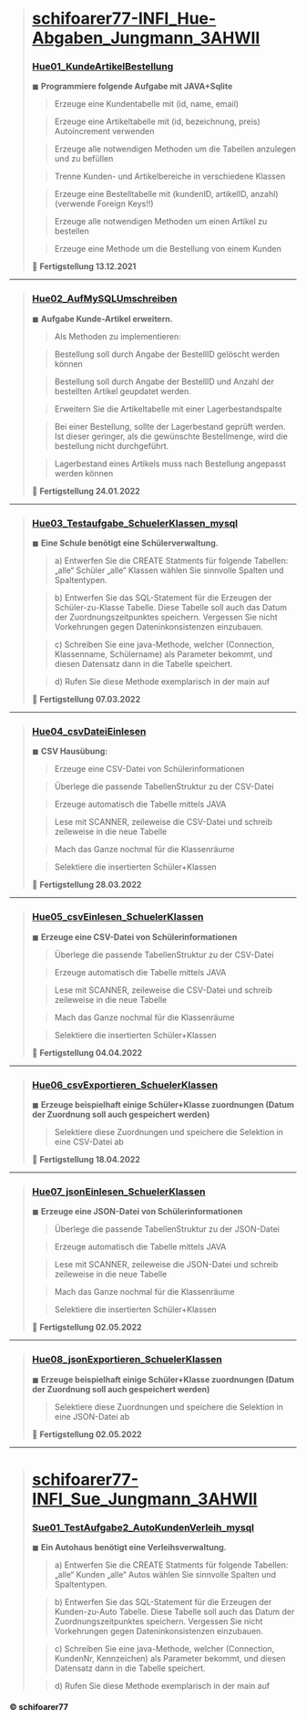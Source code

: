 > # [schifoarer77-INFI_Hue-Abgaben_Jungmann_3AHWII](https://github.com/schifoarer77/schifoarer77-INFI_Hue-Abgaben_Jungmann_3AHWII)
>
> ### [Hue01_KundeArtikelBestellung](https://github.com/schifoarer77/schifoarer77-schifoarer77-INFI_Hue-Abgaben_Jungmann_3AHWII/tree/master/Hue01_KundeArtikelBestellung)
>
> ◼ **Programmiere folgende Aufgabe mit JAVA+Sqlite**
>
>> Erzeuge eine Kundentabelle mit (id, name, email)
>
>> Erzeuge eine Artikeltabelle mit (id, bezeichnung, preis)
>> Autoincrement verwenden
>
>> Erzeuge alle notwendigen Methoden um die Tabellen anzulegen
und zu befüllen
>
>> Trenne Kunden- und Artikelbereiche in verschiedene Klassen
>
>> Erzeuge eine Bestelltabelle mit (kundenID, artikelID, anzahl)
(verwende Foreign Keys!!)
>
>> Erzeuge alle notwendigen Methoden um einen Artikel zu bestellen
>
>> Erzeuge eine Methode um die Bestellung von einem Kunden 
>
> 🏁 **Fertigstellung 13.12.2021**
>
________________________________________________________________
> 
> 
> ### [Hue02_AufMySQLUmschreiben](https://github.com/schifoarer77/schifoarer77-INFI_Hue-Abgaben_Jungmann_3AHWII/tree/master/Hue02_AufMySQLUmgeschrieben)
> 
> ◼ **Aufgabe Kunde-Artikel erweitern.**
>
>> Als Methoden zu implementieren:
>
>> Bestellung soll durch Angabe der BestellID gelöscht werden können
>
>> Bestellung soll durch Angabe der BestellID und Anzahl der bestellten Artikel geupdatet werden.
>
>> Erweitern Sie die Artikeltabelle mit einer Lagerbestandspalte
>
>> Bei einer Bestellung, sollte der Lagerbestand geprüft werden. Ist dieser geringer, als die gewünschte Bestellmenge, wird die bestellung nicht durchgeführt.
>
>> Lagerbestand eines Artikels muss nach Bestellung angepasst werden können
>
> 🏁 **Fertigstellung 24.01.2022**
>
________________________________________________________________
> 
> 
> ### [Hue03_Testaufgabe_SchuelerKlassen_mysql](https://github.com/schifoarer77/schifoarer77-INFI_Hue-Abgaben_Jungmann_3AHWII/tree/master/Hue03_Testaufgabe_SchuelerKlassen_mysql)
>
> ◼ **Eine Schule benötigt eine Schülerverwaltung.**
>
>> a) Entwerfen Sie die CREATE Statments für folgende Tabellen:
>> „alle“ Schüler
>> „alle“ Klassen
>>wählen Sie sinnvolle Spalten und Spaltentypen.
>
>> b) Entwerfen Sie das SQL-Statement für die Erzeugen der Schüler-zu-Klasse Tabelle. Diese Tabelle soll auch das Datum der Zuordnungszeitpunktes speichern. Vergessen Sie nicht Vorkehrungen gegen Dateninkonsistenzen einzubauen.
>
>> c) Schreiben Sie eine java-Methode, welcher (Connection, Klassenname, Schülername) als Parameter bekommt, und diesen Datensatz dann in die Tabelle speichert.
>
>> d) Rufen Sie diese Methode exemplarisch in der main auf
>
> 🏁 **Fertigstellung 07.03.2022**
>
________________________________________________________________
> 
> 
> ### [Hue04_csvDateiEinlesen](https://github.com/schifoarer77/schifoarer77-INFI_Hue-Abgaben_Jungmann_3AHWII/tree/master/Hue04_csvDateiEinlesen)
> 
> ◼ **CSV Hausübung:**
>
>> Erzeuge eine CSV-Datei von Schülerinformationen
>
>> Überlege die passende TabellenStruktur zu der CSV-Datei
>
>> Erzeuge automatisch die Tabelle mittels JAVA
>
>> Lese mit SCANNER, zeileweise die CSV-Datei und schreib zeileweise in die neue Tabelle
>
>> Mach das Ganze nochmal für die Klassenräume
>
>> Selektiere die insertierten Schüler+Klassen
>
> 🏁 **Fertigstellung 28.03.2022**
>
________________________________________________________________
> 
> 
> ### [Hue05_csvEinlesen_SchuelerKlassen](https://github.com/schifoarer77/schifoarer77-INFI_Hue-Abgaben_Jungmann_3AHWII/tree/master/Hue05_csvEinlesen_SchuelerKlassen)
>
> ◼ **Erzeuge eine CSV-Datei von Schülerinformationen**
>
>> Überlege die passende TabellenStruktur zu der CSV-Datei
>
>> Erzeuge automatisch die Tabelle mittels JAVA
>
>> Lese mit SCANNER, zeileweise die CSV-Datei und schreib zeileweise in die neue Tabelle
>
>> Mach das Ganze nochmal für die Klassenräume
>
>> Selektiere die insertierten Schüler+Klassen
>
> 🏁 **Fertigstellung 04.04.2022**
>
________________________________________________________________
> 
> 
> ### [Hue06_csvExportieren_SchuelerKlassen](https://github.com/schifoarer77/schifoarer77-schifoarer77-INFI_Hue-Abgaben_Jungmann_3AHWII/tree/master/Hue06_csvExportieren_SchuelerKlassen)
> 
> ◼ **Erzeuge beispielhaft einige Schüler+Klasse zuordnungen (Datum der Zuordnung soll auch gespeichert werden)**
>
>> Selektiere diese Zuordnungen und speichere die Selektion in eine CSV-Datei ab
>
> 🏁 **Fertigstellung 18.04.2022**
>
________________________________________________________________
> 
> 
> ### [Hue07_jsonEinlesen_SchuelerKlassen](https://github.com/schifoarer77/schifoarer77-schifoarer77-INFI_Hue-Abgaben_Jungmann_3AHWII/tree/master/Hue07_jsonEinlesen_SchuelerKlassen)
> 
> ◼ **Erzeuge eine JSON-Datei von Schülerinformationen**
>
>> Überlege die passende TabellenStruktur zu der JSON-Datei
>
>> Erzeuge automatisch die Tabelle mittels JAVA
>
>> Lese mit SCANNER, zeileweise die JSON-Datei und schreib zeileweise in die neue Tabelle
>
>> Mach das Ganze nochmal für die Klassenräume
>
>> Selektiere die insertierten Schüler+Klassen
>
> 🏁 **Fertigstellung 02.05.2022**
>
________________________________________________________________
> 
> 
> ### [Hue08_jsonExportieren_SchuelerKlassen](https://github.com/schifoarer77/schifoarer77-schifoarer77-INFI_Hue-Abgaben_Jungmann_3AHWII/tree/master/Hue08_jsonExportieren_SchuelerKlassen)
> 
> ◼ **Erzeuge beispielhaft einige Schüler+Klasse zuordnungen (Datum der Zuordnung soll auch gespeichert werden)**
>
>> Selektiere diese Zuordnungen und speichere die Selektion in eine JSON-Datei ab
>
> 🏁 **Fertigstellung 02.05.2022**
>
________________________________________________________________
>
> # [schifoarer77-INFI_Sue_Jungmann_3AHWII](https://github.com/schifoarer77/schifoarer77-INFI_Hue-Abgaben_Jungmann_3AHWII)
>
> ### [Sue01_TestAufgabe2_AutoKundenVerleih_mysql](https://github.com/schifoarer77/schifoarer77-INFI_Hue-Abgaben_Jungmann_3AHWII/tree/master/Sue01_TestAufgabe2_AutoKundenVerleih_mysql)
> 
> ◼ **Ein Autohaus benötigt eine Verleihsverwaltung.**
>
>> a) Entwerfen Sie die CREATE Statments für folgende Tabellen:
>> „alle“ Kunden
>> „alle“ Autos
>> wählen Sie sinnvolle Spalten und Spaltentypen.
>
>> b) Entwerfen Sie das SQL-Statement für die Erzeugen der Kunden-zu-Auto Tabelle. Diese Tabelle soll auch das Datum der Zuordnungszeitpunktes speichern. Vergessen Sie nicht Vorkehrungen gegen Dateninkonsistenzen einzubauen.
>
>> c) Schreiben Sie eine java-Methode, welcher (Connection, KundenNr, Kennzeichen) als Parameter bekommt, und diesen Datensatz dann in die Tabelle speichert.
>
>> d) Rufen Sie diese Methode exemplarisch in der main auf
>
>
#### © schifoarer77
